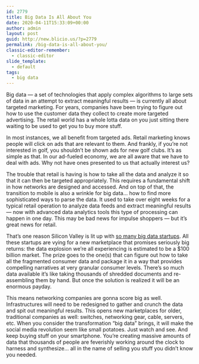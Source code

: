 ```yaml
---
id: 2779
title: Big Data Is All About You
date: 2020-04-11T15:33:09+00:00
author: admin
layout: post
guid: http://new.blicio.us/?p=2779
permalink: /big-data-is-all-about-you/
classic-editor-remember:
  - classic-editor
slide_template:
  - default
tags:
  - big data
---
```

Big data — a set of technologies that apply complex algorithms to large sets of data in an attempt to extract meaningful results — is currently all about targeted marketing. For years, companies have been trying to figure out how to use the customer data they collect to create more targeted advertising. The retail world has a whole lotta data on you just sitting there waiting to be used to get you to buy more stuff.

In most instances, we all benefit from targeted ads. Retail marketing knows people will click on ads that are relevant to them. And frankly, if you’re not interested in golf, you shouldn’t be shown ads for new golf clubs. It’s as simple as that. In our ad-fueled economy, we are all aware that we have to deal with ads. Why not have ones presented to us that actually interest us?

The trouble that retail is having is how to take all the data and analyze it so that it can then be targeted appropriately. This requires a fundamental shift in how networks are designed and accessed. And on top of that, the transition to mobile is also a wrinkle for big data… how to find more sophisticated ways to parse the data. It used to take over eight weeks for a typical retail operation to analyze data feeds and extract meaningful results — now with advanced data analytics tools this type of processing can happen in one day. This may be bad news for impulse shoppers — but it’s great news for retail.

That’s one reason Silicon Valley is lit up with [so many big data startups](https://web.archive.org/web/20121031201126/http://www.crn.com/slide-shows/applications-os/240003993/10-coolest-big-data-startups-of-2012-so-far.htm). All these startups are vying for a new marketplace that promises seriously big returns: the data explosion we’re all experiencing is estimated to be a $100 billion market. The prize goes to the one(s) that can figure out how to take all the fragmented consumer data and package it in a way that provides compelling narratives at very granular consumer levels. There’s so much data available it’s like taking thousands of shredded documents and re-assembling them by hand. But once the solution is realized it will be an enormous payday.

This means networking companies are gonna score big as well. Infrastructures will need to be redesigned to gather and crunch the data and spit out meaningful results. This opens new marketplaces for older, traditional companies as well: switches, networking gear, cable, servers, etc. When you consider the transformation “big data” brings, it will make the social media revolution seem like small potatoes. Just watch and see. And keep buying stuff on your smartphone. You’re creating massive amounts of data that thousands of people are feverishly working around the clock to harness and synthesize… all in the name of selling you stuff you didn’t know you needed.